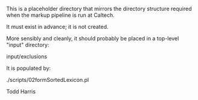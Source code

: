 This is a placeholder directory that mirrors
the directory structure required when the
markup pipeline is run at Caltech.

It must exist in advance; it is not created.

More sensibly and cleanly, it should probably
be placed in a top-level "input" directory:

  input/exclusions

It is populated by:

  ./scripts/02formSortedLexicon.pl

Todd Harris
